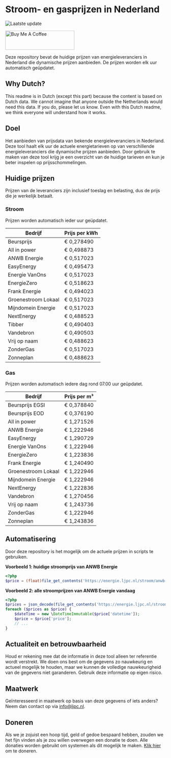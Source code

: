 # Stroom- en gasprijzen in Nederland

![Laatste update](https://img.shields.io/badge/laatste%20update-2024--08--29%2020%3A00%20CET-brightgreen)

<a href="https://www.buymeacoffee.com/Lars-" target="_blank"><img src="https://cdn.buymeacoffee.com/buttons/v2/default-orange.png" alt="Buy Me A Coffee" height="60" style="height: 60px !important;width: 217px !important;" ></a>

Deze repository bevat de huidige prijzen van energieleveranciers in Nederland die dynamische prijzen aanbieden. De prijzen worden elk uur automatisch geüpdatet.

## Why Dutch?

This readme is in Dutch (except this part) because the content is based on Dutch data. We cannot imagine that anyone outside the Netherlands would need this data. If you do, please let us know. Even with this Dutch readme, we think
everyone will understand how it works.

## Doel

Het aanbieden van prijsdata van bekende energieleveranciers in Nederland. Deze tool haalt elk uur de actuele energietarieven op van verschillende energieleveranciers die dynamische prijzen aanbieden. Door gebruik te maken van deze tool
krijg je een overzicht van de huidige tarieven en kun je beter inspelen op prijsschommelingen.

## Huidige prijzen

Prijzen van de leveranciers zijn inclusief toeslag en belasting, dus de prijs die je werkelijk betaalt.

### Stroom

Prijzen worden automatisch ieder uur geüpdatet.

 Bedrijf | Prijs per kWh 
---------|---------------
Beursprijs | € 0,278490
All in power | € 0,498873
ANWB Energie | € 0,517023
EasyEnergy | € 0,495473
Energie VanOns | € 0,517023
EnergieZero | € 0,518623
Frank Energie | € 0,494023
Groenestroom Lokaal | € 0,517023
Mijndomein Energie | € 0,517023
NextEnergy | € 0,488523
Tibber | € 0,490403
Vandebron | € 0,490503
Vrij op naam | € 0,488623
ZonderGas | € 0,517023
Zonneplan | € 0,488623


### Gas

Prijzen worden automatisch iedere dag rond 07.00 uur geüpdatet.

 Bedrijf | Prijs per m³ 
---------|--------------
Beursprijs EGSI | € 0,378840
Beursprijs EOD | € 0,376190
All in power | € 1,271526
ANWB Energie | € 1,222946
EasyEnergy | € 1,290729
Energie VanOns | € 1,222946
EnergieZero | € 1,223836
Frank Energie | € 1,240490
Groenestroom Lokaal | € 1,222946
Mijndomein Energie | € 1,222946
NextEnergy | € 1,222836
Vandebron | € 1,270456
Vrij op naam | € 1,243736
ZonderGas | € 1,222946
Zonneplan | € 1,243836


## Automatisering

Door deze repository is het mogelijk om de actuele prijzen in scripts te gebruiken.

**Voorbeeld 1: huidige stroomprijs van ANWB Energie**

```php
<?php
$price = (float)file_get_contents('https://energie.ljpc.nl/stroom/anwb-energie-nu.txt');

```

**Voorbeeld 2: alle stroomprijzen van ANWB Energie vandaag**

```php
<?php
$prices = json_decode(file_get_contents('https://energie.ljpc.nl/stroom/all-in-power-vandaag.json'),true);
foreach ($prices as $price) {
    $dateTime = new \DateTimeImmutable($price['datetime']);
    $price = $price['price'];
    // ...
}
```

## Actualiteit en betrouwbaarheid

Houd er rekening mee dat de informatie in deze tool alleen ter referentie wordt verstrekt. We doen ons best om de gegevens zo nauwkeurig en actueel mogelijk te houden, maar we kunnen de volledige nauwkeurigheid van de gegevens niet
garanderen. Gebruik deze informatie op eigen risico.

## Maatwerk

Geïnteresseerd in maatwerk op basis van deze gegevens of iets anders? Neem dan contact op
via [info@ljpc.nl](mailto:info@ljpc.nl?subject=Energie%20prijzen).

## Doneren

Als we je zojuist een hoop tijd, geld of gedoe bespaard hebben, zouden we het fijn vinden als je zou willen overwegen een
donatie te doen. Alle donaties worden gebruikt om systemen als dit mogelijk te
maken. [Klik hier](https://www.buymeacoffee.com/Lars-) om te doneren.
